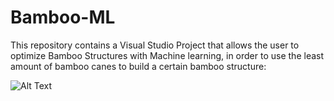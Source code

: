 # Bamboo-ML
 
This repository contains a Visual Studio Project that allows the user to optimize Bamboo Structures with Machine learning, in order to use the least amount of bamboo canes to build a certain bamboo structure:

![Alt Text](https://github.com/diego-apellaniz/Bamboo-ML/blob/master/Images/Bamboo.gif)

